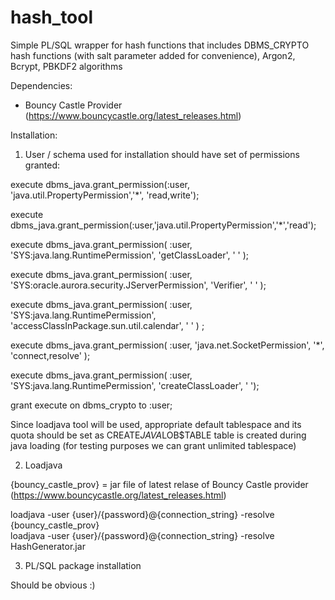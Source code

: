 # hash_tool
Simple PL/SQL wrapper for hash functions that includes DBMS_CRYPTO hash functions (with salt parameter added for convenience), Argon2, Bcrypt, PBKDF2 algorithms


Dependencies:
- Bouncy Castle Provider (https://www.bouncycastle.org/latest_releases.html)

Installation:

1. User / schema used for installation should have set of permissions granted:

execute dbms_java.grant_permission(:user, 'java.util.PropertyPermission','*', 'read,write');

execute dbms_java.grant_permission(:user,'java.util.PropertyPermission','*','read');

execute dbms_java.grant_permission( :user, 'SYS:java.lang.RuntimePermission', 'getClassLoader', ' ' );

execute dbms_java.grant_permission( :user, 'SYS:oracle.aurora.security.JServerPermission', 'Verifier', ' ' );

execute dbms_java.grant_permission( :user, 'SYS:java.lang.RuntimePermission', 'accessClassInPackage.sun.util.calendar', ' ' ) ; 

execute dbms_java.grant_permission( :user, 'java.net.SocketPermission', '*', 'connect,resolve' );

execute dbms_java.grant_permission( :user, 'SYS:java.lang.RuntimePermission', 'createClassLoader', ' ');

grant execute on dbms_crypto to :user;

Since loadjava tool will be used, appropriate default tablespace and its quota should be set as CREATE$JAVA$LOB$TABLE table is created during java loading (for testing purposes we can grant unlimited tablespace)

2. Loadjava

{bouncy_castle_prov} = jar file of latest relase of Bouncy Castle provider (https://www.bouncycastle.org/latest_releases.html) 

loadjava -user {user}/{password}@{connection_string} -resolve {bouncy_castle_prov} <br>
loadjava -user {user}/{password}@{connection_string} -resolve HashGenerator.jar


3. PL/SQL package installation

Should be obvious :)

